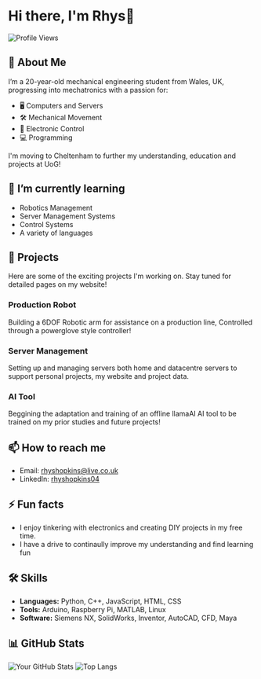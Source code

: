 # Hi there, I'm Rhys👋

![Profile Views](https://komarev.com/ghpvc/?username=yourusername&style=flat-square)

## 🚀 About Me

I’m a 20-year-old mechanical engineering student from Wales, UK, progressing into mechatronics with a passion for:
- 🖥️ Computers and Servers
- 🛠️ Mechanical Movement
- 🔌 Electronic Control
- 💻 Programming

I'm moving to Cheltenham to further my understanding, education and projects at UoG!

## 🌱 I’m currently learning
- Robotics Management
- Server Management Systems
- Control Systems
- A variety of languages

## 🔭 Projects
Here are some of the exciting projects I'm working on. Stay tuned for detailed pages on my website!

### Production Robot
Building a 6DOF Robotic arm for assistance on a production line, Controlled through a powerglove style controller!

### Server Management
Setting up and managing servers both home and datacentre servers to support personal projects, my website and project data.

### AI Tool
Beggining the adaptation and training of an offline llamaAI AI tool to be trained on my prior studies and future projects!

## 📫 How to reach me
- Email: [rhyshopkins@live.co.uk](mailto:rhyshopkins@live.co.uk)
- LinkedIn: [rhyshopkins04]([https://www.linkedin.com/in/yourprofile](https://www.linkedin.com/in/rhyshopkins04/))

## ⚡ Fun facts
- I enjoy tinkering with electronics and creating DIY projects in my free time.
- I have a drive to continaully improve my understanding and find learning fun

## 🛠️ Skills
- **Languages:** Python, C++, JavaScript, HTML, CSS
- **Tools:** Arduino, Raspberry Pi, MATLAB, Linux
- **Software:** Siemens NX, SolidWorks, Inventor, AutoCAD, CFD, Maya

## 📊 GitHub Stats

![Your GitHub Stats](https://github-readme-stats.vercel.app/api?username=yourusername&show_icons=true&theme=radical)
![Top Langs](https://github-readme-stats.vercel.app/api/top-langs/?username=yourusername&layout=compact&theme=radical)
